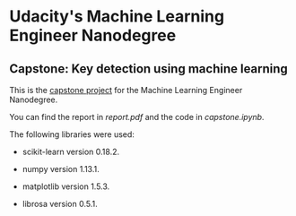 # Udacity's Machine Learning Engineer Nanodegree
## Capstone: Key detection using machine learning

This is the [capstone project](https://github.com/udacity/machine-learning/tree/master/projects/capstone) for the Machine Learning Engineer Nanodegree.

You can find the report in *report.pdf* and the code in *capstone.ipynb*.

The following libraries were used:

- scikit-learn version 0.18.2.

- numpy version 1.13.1.

- matplotlib version 1.5.3.

- librosa version 0.5.1.